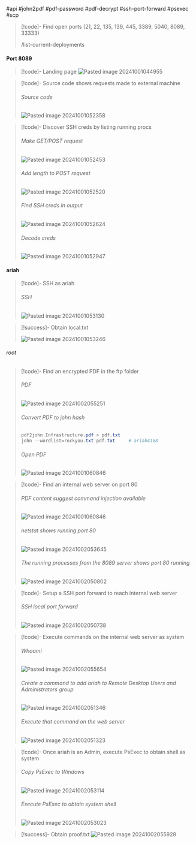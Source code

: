 #api #john2pdf #pdf-password #pdf-decrypt #ssh-port-forward #psexec #scp

>[!code]- Find open ports (21, 22, 135, 139, 445, 3389, 5040, 8089, 33333)
>
>/list-current-deployments
#### Port 8089

>[!code]- Landing page
>![Pasted image 20241001044955](/Images/Pasted%20image%2020241001044955.png)

>[!code]- Source code shows requests made to external machine
>###### Source code
>![Pasted image 20241001052358](/Images/Pasted%20image%2020241001052358.png)

>[!code]- Discover SSH creds by listing running procs
>###### Make GET/POST request
>![Pasted image 20241001052453](/Images/Pasted%20image%2020241001052453.png)
>###### Add length to POST request
>![Pasted image 20241001052520](/Images/Pasted%20image%2020241001052520.png)
>###### Find SSH creds in output
>![Pasted image 20241001052624](/Images/Pasted%20image%2020241001052624.png)
>###### Decode creds
>![Pasted image 20241001052947](/Images/Pasted%20image%2020241001052947.png)
#### ariah

>[!code]- SSH as ariah
>###### SSH
>![Pasted image 20241001053130](/Images/Pasted%20image%2020241001053130.png)

>[!success]- Obtain local.txt
>
>![Pasted image 20241001053246](/Images/Pasted%20image%2020241001053246.png)
###### root

>[!code]- Find an encrypted PDF in the ftp folder
>###### PDF
>![Pasted image 20241002055251](/Images/Pasted%20image%2020241002055251.png)
>###### Convert PDF to john hash
>```powershell
>pdf2john Infrastructure.pdf > pdf.txt
>john --wordlist=rockyou.txt pdf.txt     # ariah4168
>```
>###### Open PDF
>![Pasted image 20241001060846](/Images/Pasted%20image%2020241001060846.png)

>[!code]- Find an internal web server on port 80
>###### PDF content suggest command injection available
>![Pasted image 20241001060846](/Images/Pasted%20image%2020241001060846.png)
>###### netstat shows running port 80
>![Pasted image 20241002053645](/Images/Pasted%20image%2020241002053645.png)
>###### The running processes from the 8089 server shows port 80 running
>![Pasted image 20241002050802](/Images/Pasted%20image%2020241002050802.png)

>[!code]- Setup a SSH port forward to reach internal web server 
>###### SSH local port forward
>![Pasted image 20241002050738](/Images/Pasted%20image%2020241002050738.png)

>[!code]- Execute commands on the internal web server as system
>###### Whoami
>![Pasted image 20241002055654](/Images/Pasted%20image%2020241002055654.png)
>###### Create a command to add ariah to Remote Desktop Users and Administrators group
>![Pasted image 20241002051346](/Images/Pasted%20image%2020241002051346.png)
>###### Execute that command on the web server
>![Pasted image 20241002051323](/Images/Pasted%20image%2020241002051323.png)

>[!code]- Once ariah is an Admin, execute PsExec to obtain shell as system
>###### Copy PsExec to Windows
>![Pasted image 20241002053114](/Images/Pasted%20image%2020241002053114.png)
>###### Execute PsExec to obtain system shell
>![Pasted image 20241002053023](/Images/Pasted%20image%2020241002053023.png)

>[!success]- Obtain proof.txt
>![Pasted image 20241002055928](/Images/Pasted%20image%2020241002055928.png)